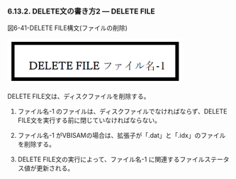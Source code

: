 ### 6.13.2. DELETE文の書き方2 ― DELETE FILE

図6-41-DELETE FILE構文(ファイルの削除)

![alt text](Image/6-41(delete).png)

DELETE FILE文は、ディスクファイルを削除する。

1. ファイル名-1 のファイルは、ディスクファイルでなければならず、DELETE FILE文を実行する前に閉じていなければならない。

2. ファイル名-1 がVBISAMの場合は、拡張子が「.dat」と「.idx」のファイルを削除する。

3. DELETE FILE文の実行によって、ファイル名-1 に関連するファイルステータス値が更新される。
